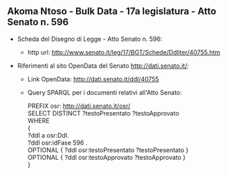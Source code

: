 ## Akoma Ntoso - Bulk Data - 17a legislatura - Atto Senato n. 596 ##

* Scheda del Disegno di Legge - Atto Senato n. 596:
	* http url: http://www.senato.it/leg/17/BGT/Schede/Ddliter/40755.htm

* Riferimenti al sito OpenData del Senato http://dati.senato.it/:
	* Link OpenData: http://dati.senato.it/ddl/40755
	* Query SPARQL per i documenti relativi all'Atto Senato:

        PREFIX osr: <http://dati.senato.it/osr/>  
		SELECT DISTINCT ?testoPresentato ?testoApprovato  
		WHERE  
		{  
		    ?ddl a osr:Ddl.  
		    ?ddl osr:idFase 596 .  
		    OPTIONAL { ?ddl osr:testoPresentato ?testoPresentato }  
		    OPTIONAL { ?ddl osr:testoApprovato ?testoApprovato }  
		}
		